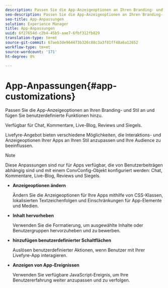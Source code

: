 ```yaml
---
description: Passen Sie die App-Anzeigeoptionen an Ihren Branding- und Stil an und fügen Sie benutzerdefinierte Funktionen hinzu.
seo-description: Passen Sie die App-Anzeigeoptionen an Ihren Branding- und Stil an und fügen Sie benutzerdefinierte Funktionen hinzu.
seo-title: App-Anpassungen
solution: Experience Manager
title: App-Anpassungen
uuid: 6f27654d-c2b4-45b5-aae7-6fbf312fb829
translation-type: tm+mt
source-git-commit: 67aeb3de964473b326c88c3a3f81ff48a6a12652
workflow-type: tm+mt
source-wordcount: '171'
ht-degree: 0%

---
```



# App-Anpassungen{#app-customizations}

Passen Sie die App-Anzeigeoptionen an Ihren Branding- und Stil an und fügen Sie benutzerdefinierte Funktionen hinzu.

Verfügbar für Chat, Kommentare, Live-Blog, Reviews und Siegels.

Livefyre-Angebot bieten verschiedene Möglichkeiten, die Interaktions- und Anzeigeoptionen Ihrer Apps an Ihren Stil anzupassen und Ihre Audience zu beeinflussen.

>[!NOTE]
>
>Diese Anpassungen sind nur für Apps verfügbar, die von Benutzerbeiträgen abhängig sind und mit einem ConvConfig-Objekt konfiguriert werden: Chat, Kommentare, Live-Blog, Reviews und Siegels.

* **Anzeigeoptionen ändern**

   Ändern Sie die Anzeigeoptionen für Ihre Apps mithilfe von CSS-Klassen, lokalisierten Textzeichenfolgen und Einschränkungen für App-Elemente und Medien.

* **Inhalt hervorheben**

   Verwenden Sie die Formatierung, um ausgewählte Inhalte oder Benutzergruppen hervorzuheben und zu bewerben.

* **hinzufügen benutzerdefinierter Schaltflächen**

   Auslösen benutzerdefinierter Aktionen, wenn Benutzer mit Ihrer Livefyre-App interagieren.

* **Anzeigen von App-Ereignissen**

   Verwenden Sie verfügbare JavaScript-Ereignis, um Ihre Benutzererfahrung weiter anzupassen und zu verfolgen.

